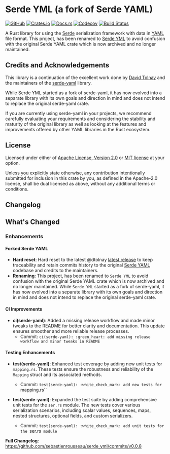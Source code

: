 # Serde YML (a fork of Serde YAML)

[![GitHub][github-badge]][05] [![Crates.io][crates-badge]][06] [![Docs.rs][docs-badge]][07] [![Codecov][codecov-badge]][08] [![Build Status][build-badge]][09]

A Rust library for using the [Serde][01] serialization framework with data in [YAML][04] file format. This project, has been renamed to [Serde YML][00] to avoid confusion with the original Serde YAML crate which is now archived and no longer maintained.

## Credits and Acknowledgements

This library is a continuation of the excellent work done by [David Tolnay][03] and the maintainers of the [serde-yaml][02] library.

While Serde YML started as a fork of serde-yaml, it has now evolved into a separate library with its own goals and direction in mind and does not intend to replace the original serde-yaml crate.

If you are currently using serde-yaml in your projects, we recommend carefully evaluating your requirements and considering the stability and maturity of the original library as well as looking at the features and improvements offered by other YAML libraries in the Rust ecosystem.

## License

Licensed under either of <a href="LICENSE-APACHE">Apache License, Version 2.0</a> or <a href="LICENSE-MIT">MIT license</a> at your option.

Unless you explicitly state otherwise, any contribution intentionally submitted for inclusion in this crate by you, as defined in the Apache-2.0 license, shall be dual licensed as above, without any additional terms or conditions.

## Changelog

[00]: https://serdeyml.com
[01]: https://github.com/serde-rs/serde
[02]: https://github.com/dtolnay/serde-yaml
[03]: https://github.com/dtolnay
[04]: https://yaml.org/
[05]: https://github.com/sebastienrousseau/serde_yml
[06]: https://crates.io/crates/serde_yml
[07]: https://docs.rs/serde_yml
[08]: https://codecov.io/gh/sebastienrousseau/serde_yml
[09]: https://github.com/sebastienrousseau/serde-yml/actions?query=branch%3Amain
[build-badge]: https://img.shields.io/github/actions/workflow/status/sebastienrousseau/serde_yml/release.yml?branch=master&style=for-the-badge "Build Status"
[codecov-badge]: https://img.shields.io/codecov/c/github/sebastienrousseau/serde_yml?style=for-the-badge&token=Q9KJ6XXL67 "Codecov"
[crates-badge]: https://img.shields.io/crates/v/serde_yml.svg?style=for-the-badge&color=fc8d62&logo=rust "Crates.io"
[docs-badge]: https://img.shields.io/badge/docs.rs-serde__yml-66c2a5?style=for-the-badge&labelColor=555555&logo=docs.rs "Docs.rs"
[github-badge]: https://img.shields.io/badge/github-sebastienrousseau/serde--yml-8da0cb?style=for-the-badge&labelColor=555555&logo=github "GitHub"

## What's Changed

### Enhancements

#### Forked Serde YAML

-   **Hard reset**: Hard reset to the latest @dtolnay [latest release](https://github.com/dtolnay/serde-yaml/commit/2009506d33767dfc88e979d6bc0d53d09f941c94) to keep traceability and retain commits history to the original [Serde YAML](https://github.com/dtolnay/serde-yaml) codebase and credits to the maintainers.
-   **Renaming**: This project, has been renamed to `Serde YML` to avoid confusion with the original Serde YAML crate which is now archived and no longer maintained. While `Serde YML` started as a fork of serde-yaml, it has now evolved into a separate library with its own goals and direction in mind and does not intend to replace the original serde-yaml crate.

#### CI Improvements

-   **ci(serde-yaml)**: Added a missing release workflow and made minor tweaks to the README for better clarity and documentation. This update ensures smoother and more reliable release processes.
    -   Commit: `ci(serde-yaml): :green_heart: add missing release workflow and minor tweaks in README`

#### Testing Enhancements

-   **test(serde-yaml)**: Enhanced test coverage by adding new unit tests for `mapping.rs`. These tests ensure the robustness and reliability of the `Mapping` struct and its associated methods.

    -   Commit: `test(serde-yaml): :white_check_mark: add new tests for `mapping.rs``

-   **test(serde-yaml)**: Expanded the test suite by adding comprehensive unit tests for the `ser.rs` module. The new tests cover various serialization scenarios, including scalar values, sequences, maps, nested structures, optional fields, and custom serializers.
    -   Commit: `test(serde-yaml): :white_check_mark: add unit tests for the `ser.rs` module`

**Full Changelog**: https://github.com/sebastienrousseau/serde_yml/commits/v0.0.8
